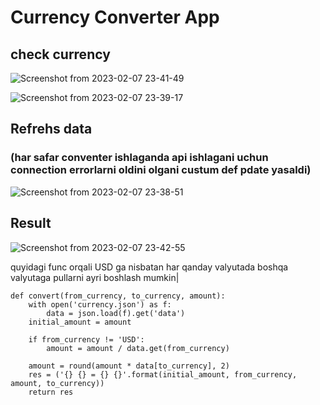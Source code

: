 # Currency Converter App

## check currency 
![Screenshot from 2023-02-07 23-41-49](https://user-images.githubusercontent.com/109902921/217337324-8d56e3c6-c720-45e1-804d-b64446359957.png)

![Screenshot from 2023-02-07 23-39-17](https://user-images.githubusercontent.com/109902921/217337335-70df2bc6-bf31-42b3-a544-cfbb9106099a.png)

## Refrehs data 
### (har safar conventer ishlaganda api ishlagani uchun connection errorlarni oldini olgani custum def pdate yasaldi)
![Screenshot from 2023-02-07 23-38-51](https://user-images.githubusercontent.com/109902921/217337343-eabe5b6e-05f7-47fe-a29e-874dbc06ce76.png)

## Result
![Screenshot from 2023-02-07 23-42-55](https://user-images.githubusercontent.com/109902921/217337318-1a07f5f4-4e1e-451f-832d-172cd225ae2b.png)


quyidagi func orqali USD ga nisbatan har qanday valyutada boshqa valyutaga pullarni ayri boshlash mumkin|
```
def convert(from_currency, to_currency, amount):
    with open('currency.json') as f:
        data = json.load(f).get('data')
    initial_amount = amount

    if from_currency != 'USD':
        amount = amount / data.get(from_currency)

    amount = round(amount * data[to_currency], 2)
    res = ('{} {} = {} {}'.format(initial_amount, from_currency, amount, to_currency))
    return res
```
